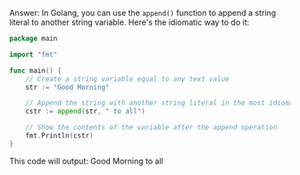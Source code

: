 Answer: In Golang, you can use the `append()` function to append a string literal to another string variable. Here's the idiomatic way to do it:

```go
package main

import "fmt"

func main() {
	// Create a string variable equal to any text value
	str := "Good Morning"

	// Append the string with another string literal in the most idiomatic way
	cstr := append(str, " to all")

	// Show the contents of the variable after the append operation
	fmt.Println(cstr)
}
```
This code will output:
Good Morning to all
